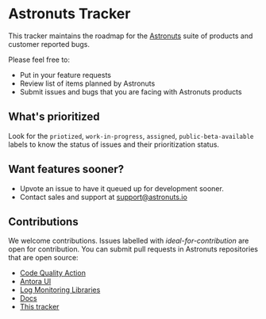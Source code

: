 # Astronuts Tracker
This tracker maintains the roadmap for the [Astronuts](https://www.astronuts.io) suite of products and customer reported bugs.

Please feel free to:

- Put in your feature requests
- Review list of items planned by Astronuts
- Submit issues and bugs that you are facing with Astronuts products

## What's prioritized

Look for the `priotized`, `work-in-progress`, `assigned`, `public-beta-available` labels to know the status of issues and their prioritization status.

## Want features sooner?

- Upvote an issue to have it queued up for development sooner.
- Contact sales and support at support@astronuts.io

## Contributions

We welcome contributions. Issues labelled with *ideal-for-contribution* are open for contribution. You can submit pull requests in Astronuts repositories that are open source:
- [Code Quality Action](https://github.com/astronuts-app/astronuts-code-quality-action)
- [Antora UI](https://github.com/astronuts-app/antora-ui-astronuts)
- [Log Monitoring Libraries](https://github.com/astronuts-app/log-monitoring)
- [Docs](https://github.com/astronuts-app/astronuts-docs)
- [This tracker](https://github.com/astronuts-app/astronuts-tracker)


